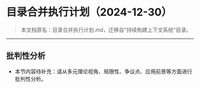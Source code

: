 # 目录合并执行计划（2024-12-30）

> 本文档原名：目录合并执行计划.md，迁移自"持续构建上下文系统"目录。

---

## 批判性分析

- 本节内容待补充：请从多元理论视角、局限性、争议点、应用前景等方面进行批判性分析。
